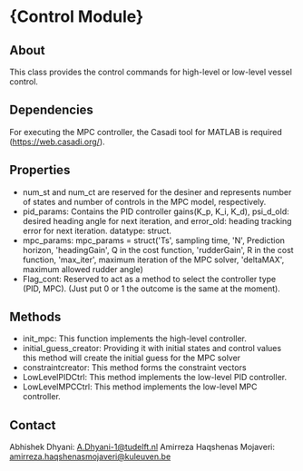 # {Control Module}

## About

This class provides the control commands for high-level or low-level vessel control.

## Dependencies

For executing the MPC controller, the Casadi tool for MATLAB is required (https://web.casadi.org/).

## Properties
 - num_st and num_ct are reserved for the desiner and represents number of states and number of controls in the MPC model, respectively.
- pid_params: Contains the PID controller gains(K_p, K_i, K_d), psi_d_old: desired heading angle for next iteration, and
 error_old: heading tracking error for next iteration. datatype: struct. 
- mpc_params: mpc_params = struct('Ts', sampling time, 'N', Prediction horizon, 'headingGain', Q in the cost function, 'rudderGain', R in the cost function, 'max_iter', maximum iteration of the MPC solver, 'deltaMAX', maximum allowed rudder angle)
- Flag_cont: Reserved to act as a method to select the controller type (PID, MPC). (Just put 0 or 1 the outcome is the same at the moment).

## Methods

- init_mpc: This function implements the high-level controller.
- initial_guess_creator: Providing it with initial states and control values this method will create the initial guess for the MPC solver
- constraintcreator: This method forms the constraint vectors
- LowLevelPIDCtrl: This method implements the low-level PID controller.
- LowLevelMPCCtrl: This method implements the low-level MPC controller.
   
## Contact

Abhishek Dhyani: <A.Dhyani-1@tudelft.nl>
Amirreza Haqshenas Mojaveri: <amirreza.haqshenasmojaveri@kuleuven.be>
